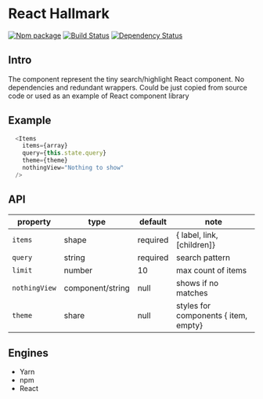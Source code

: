 # React Hallmark

[![Npm package](https://img.shields.io/npm/v/react-hallmark.svg?style=flat)](https://npmjs.com/package/react-hallmark)
[![Build Status](https://travis-ci.org/jszombies/react-hallmark.svg?branch=develop)](https://travis-ci.org/jszombies/react-hallmark)
[![Dependency Status](https://david-dm.org/jszombies/react-hallmark.svg)](https://david-dm.org/jszombies/react-hallmark)

## Intro

The component represent the tiny search/highlight React component.
No dependencies and redundant wrappers. Could be just copied from source code or used as an example of React component library

## Example 

```js
  <Items
    items={array}
    query={this.state.query}
    theme={theme}
    nothingView="Nothing to show"
  />
```

## API 

| property | type | default | note |
| -------- | ---- | ------- | ---- |
| `items` | shape | required | { label, link, [children]} |
| `query` | string | required | search pattern |
| `limit` | number | 10 | max count of items |
| `nothingView` | component/string | null | shows if no matches |
| `theme` | share | null | styles for components { item, empty} |

## Engines

* Yarn
* npm
* React